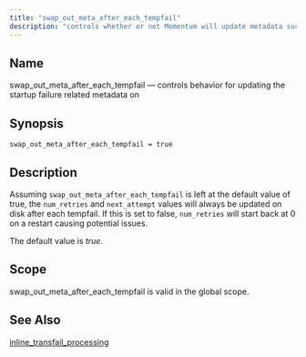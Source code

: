 ```yaml
---
title: "swap_out_meta_after_each_tempfail"
description: "controls whether or not Momentum will update metadata such as num_retries, next_attempt, and message context on disk after each tempfail. Defaults to true"
---
```


<a name="conf.ref.swap_out_meta_after_each_tempfail"></a> 
## Name

swap_out_meta_after_each_tempfail — controls behavior for updating the startup failure related metadata on

## Synopsis

`swap_out_meta_after_each_tempfail = true`

## Description

Assuming `swap_out_meta_after_each_tempfail` is left at the default value of true, the `num_retries` and `next_attempt` values will always be updated on disk after each tempfail.  If this is set to false, `num_retries` will start back at 0 on a restart causing potential issues. 

The default value is _true_.

## Scope

swap_out_meta_after_each_tempfail is valid in the global scope.

## See Also

[inline_transfail_processing](/momentum/4/config/ref-inline-transfail-processing)